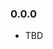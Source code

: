 <!--

Please add your own contribution below inside the Master section
Bug-fixes within the same version aren't needed

## Master

-->

### 0.0.0

* TBD
